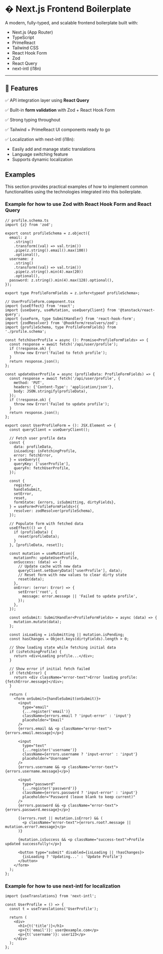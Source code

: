 # � Next.js Frontend Boilerplate

A modern, fully-typed, and scalable frontend boilerplate built with:

- Next.js (App Router)
- TypeScript
- PrimeReact
- Tailwind CSS
- React Hook Form
- Zod
- React Query
- next-intl (i18n)

---

## 🚀 Features

✅ API integration layer using **React Query**

✅ Built-in **form validation** with Zod + React Hook Form

✅ Strong typing throughout

✅ Tailwind + PrimeReact UI components ready to go

✅ Localization with next-intl (i18n):

- Easily add and manage static translations
- Language switching feature
- Supports dynamic localization

## Examples

This section provides practical examples of how to implement common functionalities using the technologies integrated into this boilerplate.

### Example for how to use Zod with React Hook Form and React Query

```tsx
// profile.schema.ts
import {z} from 'zod';

export const profileSchema = z.object({
  email: z
    .string()
    .transform((val) => val.trim())
    .pipe(z.string().email().max(100))
    .optional(),
  username: z
    .string()
    .transform((val) => val.trim())
    .pipe(z.string().min(4).max(20))
    .optional(),
  password: z.string().min(4).max(128).optional(),
});

export type ProfileFormFields = z.infer<typeof profileSchema>;

// UserProfileForm.component.tsx
import {useEffect} from 'react';
import {useQuery, useMutation, useQueryClient} from '@tanstack/react-query';
import {useForm, type SubmitHandler} from 'react-hook-form';
import {zodResolver} from '@hookform/resolvers/zod';
import {profileSchema, type ProfileFormFields} from './profile.schema';

const fetchUserProfile = async (): Promise<ProfileFormFields> => {
  const response = await fetch('/api/user/profile');
  if (!response.ok) {
    throw new Error('Failed to fetch profile');
  }
  return response.json();
};

const updateUserProfile = async (profileData: ProfileFormFields) => {
  const response = await fetch('/api/user/profile', {
    method: 'PUT',
    headers: {'Content-Type': 'application/json'},
    body: JSON.stringify(profileData),
  });
  if (!response.ok) {
    throw new Error('Failed to update profile');
  }
  return response.json();
};

export const UserProfileForm = (): JSX.Element => {
  const queryClient = useQueryClient();

  // Fetch user profile data
  const {
    data: profileData,
    isLoading: isFetchingProfile,
    error: fetchError,
  } = useQuery({
    queryKey: ['userProfile'],
    queryFn: fetchUserProfile,
  });

  const {
    register,
    handleSubmit,
    setError,
    reset,
    formState: {errors, isSubmitting, dirtyFields},
  } = useForm<ProfileFormFields>({
    resolver: zodResolver(profileSchema),
  });

  // Populate form with fetched data
  useEffect(() => {
    if (profileData) {
      reset(profileData);
    }
  }, [profileData, reset]);

  const mutation = useMutation({
    mutationFn: updateUserProfile,
    onSuccess: (data) => {
      // Update cache with new data
      queryClient.setQueryData(['userProfile'], data);
      // Reset form with new values to clear dirty state
      reset(data);
    },
    onError: (error: Error) => {
      setError('root', {
        message: error.message || 'Failed to update profile',
      });
    },
  });

  const onSubmit: SubmitHandler<ProfileFormFields> = async (data) => {
    mutation.mutate(data);
  };

  const isLoading = isSubmitting || mutation.isPending;
  const hasChanges = Object.keys(dirtyFields).length > 0;

  // Show loading state while fetching initial data
  if (isFetchingProfile) {
    return <div>Loading profile...</div>;
  }

  // Show error if initial fetch failed
  if (fetchError) {
    return <div className="error-text">Error loading profile: {fetchError.message}</div>;
  }

  return (
    <form onSubmit={handleSubmit(onSubmit)}>
      <input
        type="email"
        {...register('email')}
        className={errors.email ? 'input-error' : 'input'}
        placeholder="Email"
      />
      {errors.email && <p className="error-text">{errors.email.message}</p>}

      <input
        type="text"
        {...register('username')}
        className={errors.username ? 'input-error' : 'input'}
        placeholder="Username"
      />
      {errors.username && <p className="error-text">{errors.username.message}</p>}

      <input
        type="password"
        {...register('password')}
        className={errors.password ? 'input-error' : 'input'}
        placeholder="Password (leave blank to keep current)"
      />
      {errors.password && <p className="error-text">{errors.password.message}</p>}

      {(errors.root || mutation.isError) && (
        <p className="error-text">{errors.root?.message || mutation.error?.message}</p>
      )}

      {mutation.isSuccess && <p className="success-text">Profile updated successfully!</p>}

      <button type="submit" disabled={isLoading || !hasChanges}>
        {isLoading ? 'Updating...' : 'Update Profile'}
      </button>
    </form>
  );
};
```

### Example for how to use next-intl for localization

```tsx
import {useTranslations} from 'next-intl';

const UserProfile = () => {
  const t = useTranslations('UserProfile');

  return (
    <div>
      <h1>{t('title')}</h1>
      <p>{t('email')}: user@example.com</p>
      <p>{t('username')}: user123</p>
    </div>
  );
};
```
